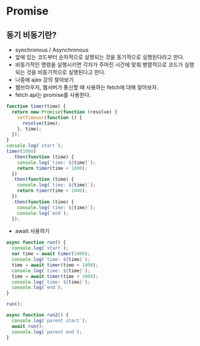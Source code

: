 # Promise

## 동기 비동기란?

- synchronous / Asynchronous
- 앞에 있는 코드부터 순차적으로 실행되는 것을 동기적으로 실행된다라고 한다.
- 비동기적인 명령을 실행시키면 각자가 주어진 시간에 맞춰 병렬적으로 코드가 실행되는 것을 비동기적으로 실행된다고 한다.
- 나중에 ajex 강의 찾아보기
- 웹브라우저, 웹서버가 통신할 때 사용하는 fetch에 대해 알아보자.
- fetch api는 promise를 사용한다.

```javascript
function timer(time) {
  return new Promise(function (resolve) {
    setTimeout(function () {
      resolve(time);
    }, time);
  });
}
console.log(`start`);
timer(1000)
  .then(function (time) {
    console.log(`time: ${time}`);
    return timer(time + 1000);
  })
  .then(function (time) {
    console.log(`time: ${time}`);
    return timer(time + 1000);
  })
  .then(function (time) {
    console.log(`time: ${time}`);
    console.log(`end`);
  });
```

- await 사용하기

```javascript
async function run() {
  console.log(`start`);
  var time = await timer(1000);
  console.log(`time: ${time}`);
  time = await timer(time + 1000);
  console.log(`time: ${time}`);
  time = await timer(time + 1000);
  console.log(`time: ${time}`);
  console.log(`end`);
}

run();
```

```javascript
async function run2() {
  console.log(`parent start`);
  await run();
  console.log(`parent end`);
}
```
